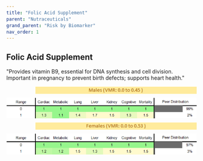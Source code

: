 ```yaml
---
title: "Folic Acid Supplement"
parent: "Nutraceuticals"
grand_parent: "Risk by Biomarker"
nav_order: 1
---
```



## Folic Acid Supplement


"Provides vitamin B9, essential for DNA synthesis and cell division. Important in pregnancy to prevent birth defects; supports heart health."

<div style="display: flex; flex-direction: column; gap: 10px;">

  <img src="/assets/images/vmrbiomarker_folic_acid_supplement__male.png" alt="Folic Acid Supplement VMR Male" style="margin-left: 15%">
  <img src="/assets/images/rr_folic_acid_supplement__male.png" alt="Folic Acid Supplement RR Male">

  <img src="/assets/images/vmrbiomarker_folic_acid_supplement__female.png" alt="Folic Acid Supplement VMR Female" style="margin-left: 15%; ">
  <img src="/assets/images/rr_folic_acid_supplement__female.png" alt="Folic Acid Supplement RR Female">

</div>



